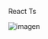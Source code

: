React Ts

![imagen](https://user-images.githubusercontent.com/52834318/158735981-360d685b-cf74-4fa6-bb65-ad19214ea1dd.png)
